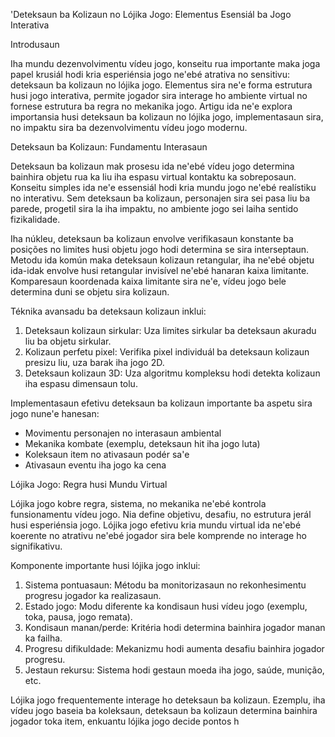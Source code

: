 'Deteksaun ba Kolizaun no Lójika Jogo: Elementus Esensiál ba Jogo Interativa

Introdusaun

Iha mundu dezenvolvimentu vídeu jogo, konseitu rua importante maka joga papel krusiál hodi kria esperiénsia jogo ne'ebé atrativa no sensitivu: deteksaun ba kolizaun no lójika jogo. Elementus sira ne'e forma estrutura husi jogo interativa, permite jogador sira interage ho ambiente virtual no fornese estrutura ba regra no mekanika jogo. Artigu ida ne'e explora importansia husi deteksaun ba kolizaun no lójika jogo, implementasaun sira, no impaktu sira ba dezenvolvimentu vídeu jogo modernu.

Deteksaun ba Kolizaun: Fundamentu Interasaun

Deteksaun ba kolizaun mak prosesu ida ne'ebé vídeu jogo determina bainhira objetu rua ka liu iha espasu virtual kontaktu ka sobreposaun. Konseitu simples ida ne'e essensiál hodi kria mundu jogo ne'ebé realístiku no interativu. Sem deteksaun ba kolizaun, personajen sira sei pasa liu ba parede, progetil sira la iha impaktu, no ambiente jogo sei laiha sentido fizikalidade.

Iha núkleu, deteksaun ba kolizaun envolve verifikasaun konstante ba posições no limites husi objetu jogo hodi determina se sira interseptaun. Metodu ida komún maka deteksaun kolizaun retangular, iha ne'ebé objetu ida-idak envolve husi retangular invisível ne'ebé hanaran kaixa limitante. Komparesaun koordenada kaixa limitante sira ne'e, vídeu jogo bele determina duni se objetu sira kolizaun.

Téknika avansadu ba deteksaun kolizaun inklui:

1. Deteksaun kolizaun sirkular: Uza limites sirkular ba deteksaun akuradu liu ba objetu sirkular.
2. Kolizaun perfetu pixel: Verifika pixel individuál ba deteksaun kolizaun presizu liu, uza barak iha jogo 2D.
3. Deteksaun kolizaun 3D: Uza algoritmu kompleksu hodi detekta kolizaun iha espasu dimensaun tolu.

Implementasaun efetivu deteksaun ba kolizaun importante ba aspetu sira jogo nune'e hanesan:

- Movimentu personajen no interasaun ambiental
- Mekanika kombate (exemplu, deteksaun hit iha jogo luta)
- Koleksaun item no ativasaun podér sa'e
- Ativasaun eventu iha jogo ka cena 

Lójika Jogo: Regra husi Mundu Virtual

Lójika jogo kobre regra, sistema, no mekanika ne'ebé kontrola funsionamentu vídeu jogo. Nia define objetivu, desafiu, no estrutura jerál husi esperiénsia jogo. Lójika jogo efetivu kria mundu virtual ida ne'ebé koerente no atrativu ne'ebé jogador sira bele komprende no interage ho signifikativu.

Komponente importante husi lójika jogo inklui:

1. Sistema pontuasaun: Métodu ba monitorizasaun no rekonhesimentu progresu jogador ka realizasaun.
2. Estado jogo: Modu diferente ka kondisaun husi vídeu jogo (exemplu, toka, pausa, jogo remata).
3. Kondisaun manan/perde: Kritéria hodi determina bainhira jogador manan ka failha.
4. Progresu difikuldade: Mekanizmu hodi aumenta desafiu bainhira jogador progresu.
5. Jestaun rekursu: Sistema hodi gestaun moeda iha jogo, saúde, munição, etc.

Lójika jogo frequentemente interage ho deteksaun ba kolizaun. Ezemplu, iha vídeu jogo baseia ba koleksaun, deteksaun ba kolizaun determina bainhira jogador toka item, enkuantu lójika jogo decide pontos h